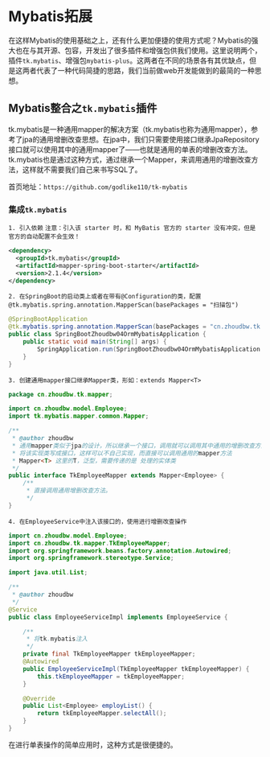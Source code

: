 # Mybatis拓展

在这样Mybatis的使用基础之上，还有什么更加便捷的使用方式呢？Mybatis的强大也在与其开源、包容，开发出了很多插件和增强包供我们使用。这里说明两个，插件`tk.mybatis`、增强包`mybatis-plus`。这两者在不同的场景各有其优缺点，但是这两者代表了一种代码简捷的思路，我们当前做web开发能做到的最简的一种思想。

## Mybatis整合之`tk.mybatis`插件

tk.mybatis是一种通用mapper的解决方案（tk.mybatis也称为通用mapper），参考了jpa的通用增删改查思想。在jpa中，我们只需要使用接口继承JpaRepository接口就可以使用其中的通用mapper了——也就是通用的单表的增删改查方法。tk.mybatis也是通过这种方式，通过继承一个Mapper，来调用通用的增删改查方法，这样就不需要我们自己来书写SQL了。

首页地址：`https://github.com/godlike110/tk-mybatis`

### 集成`tk.mybatis`

`1. 引入依赖`
`注意：引入该 starter 时，和 MyBatis 官方的 starter 没有冲突，但是官方的自动配置不会生效！`

```xml
<dependency>
  <groupId>tk.mybatis</groupId>
  <artifactId>mapper-spring-boot-starter</artifactId>
  <version>2.1.4</version>
</dependency>
```

`2. 在SpringBoot的启动类上或者在带有@Configuration的类，配置`
`@tk.mybatis.spring.annotation.MapperScan(basePackages = "扫描包")`

```java
@SpringBootApplication
@tk.mybatis.spring.annotation.MapperScan(basePackages = "cn.zhoudbw.tk.mapper")
public class SpringBootZhoudbw04OrmMybatisApplication {
    public static void main(String[] args) {
        SpringApplication.run(SpringBootZhoudbw04OrmMybatisApplication.class, args);
    }
}
```

`3. 创建通用mapper接口继承Mapper类，形如：extends Mapper<T>`

```java
package cn.zhoudbw.tk.mapper;

import cn.zhoudbw.model.Employee;
import tk.mybatis.mapper.common.Mapper;

/**
 * @author zhoudbw
 * 通用mapper类似于jpa的设计，所以继承一个接口，调用就可以调用其中通用的增删改查方法。
 * 将该实现类写成接口，这样可以不自己实现，而直接可以调用通用的mapper方法
 * Mapper<T> 这里的T，泛型，需要传递的是 处理的实体类
 */
public interface TkEmployeeMapper extends Mapper<Employee> {
    /**
     * 直接调用通用增删改查方法。
     */
}
```

`4. 在EmployeeService中注入该接口的，使用进行增删改查操作`

```java
import cn.zhoudbw.model.Employee;
import cn.zhoudbw.tk.mapper.TkEmployeeMapper;
import org.springframework.beans.factory.annotation.Autowired;
import org.springframework.stereotype.Service;

import java.util.List;

/**
 * @author zhoudbw
 */
@Service
public class EmployeeServiceImpl implements EmployeeService {

    /**
     * 将tk.mybatis注入
     */
    private final TkEmployeeMapper tkEmployeeMapper;
    @Autowired
    public EmployeeServiceImpl(TkEmployeeMapper tkEmployeeMapper) {
        this.tkEmployeeMapper = tkEmployeeMapper;
    }

    @Override
    public List<Employee> employList() {
        return tkEmployeeMapper.selectAll();
    }
}
```

在进行单表操作的简单应用时，这种方式是很便捷的。